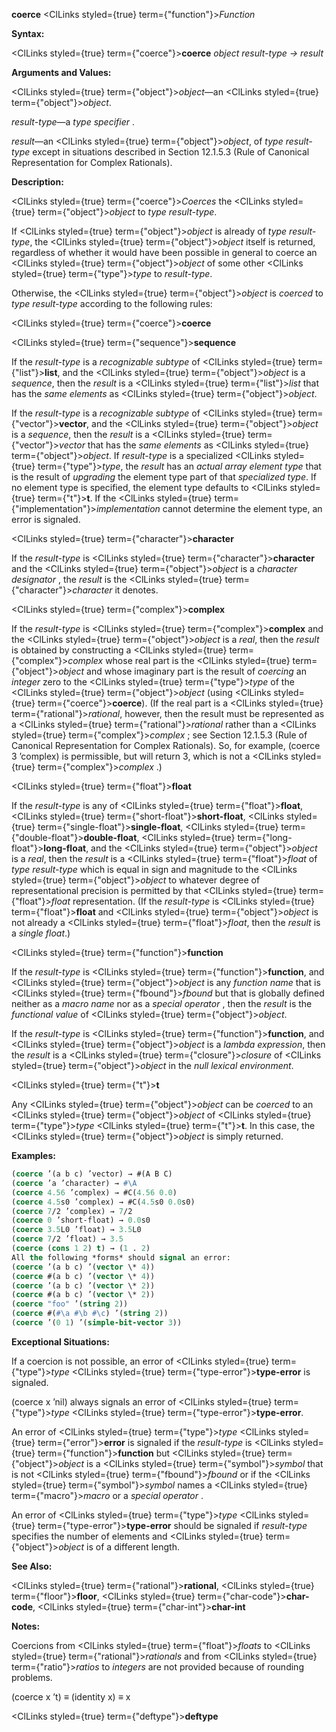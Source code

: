 **coerce** <ClLinks styled={true} term={"function"}><i>Function</i></ClLinks> 



**Syntax:** 



<ClLinks styled={true} term={"coerce"}><b>coerce</b></ClLinks> *object result-type → result* 



**Arguments and Values:** 



<ClLinks styled={true} term={"object"}><i>object</i></ClLinks>—an <ClLinks styled={true} term={"object"}><i>object</i></ClLinks>. 



*result-type*—a *type specifier* . 



*result*—an <ClLinks styled={true} term={"object"}><i>object</i></ClLinks>, of *type result-type* except in situations described in Section 12.1.5.3 (Rule of Canonical Representation for Complex Rationals). 



**Description:** 



<ClLinks styled={true} term={"coerce"}><i>Coerces</i></ClLinks> the <ClLinks styled={true} term={"object"}><i>object</i></ClLinks> to *type result-type*. 



If <ClLinks styled={true} term={"object"}><i>object</i></ClLinks> is already of *type result-type*, the <ClLinks styled={true} term={"object"}><i>object</i></ClLinks> itself is returned, regardless of whether it would have been possible in general to coerce an <ClLinks styled={true} term={"object"}><i>object</i></ClLinks> of some other <ClLinks styled={true} term={"type"}><i>type</i></ClLinks> to *result-type*. 



Otherwise, the <ClLinks styled={true} term={"object"}><i>object</i></ClLinks> is *coerced* to *type result-type* according to the following rules: 











<ClLinks styled={true} term={"coerce"}><b>coerce</b></ClLinks> 



<ClLinks styled={true} term={"sequence"}><b>sequence</b></ClLinks> 



If the *result-type* is a *recognizable subtype* of <ClLinks styled={true} term={"list"}><b>list</b></ClLinks>, and the <ClLinks styled={true} term={"object"}><i>object</i></ClLinks> is a *sequence*, then the *result* is a <ClLinks styled={true} term={"list"}><i>list</i></ClLinks> that has the *same elements* as <ClLinks styled={true} term={"object"}><i>object</i></ClLinks>. 



If the *result-type* is a *recognizable subtype* of <ClLinks styled={true} term={"vector"}><b>vector</b></ClLinks>, and the <ClLinks styled={true} term={"object"}><i>object</i></ClLinks> is a *sequence*, then the *result* is a <ClLinks styled={true} term={"vector"}><i>vector</i></ClLinks> that has the *same elements* as <ClLinks styled={true} term={"object"}><i>object</i></ClLinks>. If *result-type* is a specialized <ClLinks styled={true} term={"type"}><i>type</i></ClLinks>, the *result* has an *actual array element type* that is the result of *upgrading* the element type part of that *specialized type*. If no element type is specified, the element type defaults to <ClLinks styled={true} term={"t"}><b>t</b></ClLinks>. If the <ClLinks styled={true} term={"implementation"}><i>implementation</i></ClLinks> cannot determine the element type, an error is signaled. 



<ClLinks styled={true} term={"character"}><b>character</b></ClLinks> 



If the *result-type* is <ClLinks styled={true} term={"character"}><b>character</b></ClLinks> and the <ClLinks styled={true} term={"object"}><i>object</i></ClLinks> is a *character designator* , the *result* is the <ClLinks styled={true} term={"character"}><i>character</i></ClLinks> it denotes. 



<ClLinks styled={true} term={"complex"}><b>complex</b></ClLinks> 



If the *result-type* is <ClLinks styled={true} term={"complex"}><b>complex</b></ClLinks> and the <ClLinks styled={true} term={"object"}><i>object</i></ClLinks> is a *real*, then the *result* is obtained by constructing a <ClLinks styled={true} term={"complex"}><i>complex</i></ClLinks> whose real part is the <ClLinks styled={true} term={"object"}><i>object</i></ClLinks> and whose imaginary part is the result of *coercing* an *integer* zero to the <ClLinks styled={true} term={"type"}><i>type</i></ClLinks> of the <ClLinks styled={true} term={"object"}><i>object</i></ClLinks> (using <ClLinks styled={true} term={"coerce"}><b>coerce</b></ClLinks>). (If the real part is a <ClLinks styled={true} term={"rational"}><i>rational</i></ClLinks>, however, then the result must be represented as a <ClLinks styled={true} term={"rational"}><i>rational</i></ClLinks> rather than a <ClLinks styled={true} term={"complex"}><i>complex</i></ClLinks> ; see Section 12.1.5.3 (Rule of Canonical Representation for Complex Rationals). So, for example, (coerce 3 ’complex) is permissible, but will return 3, which is not a <ClLinks styled={true} term={"complex"}><i>complex</i></ClLinks> .) 



<ClLinks styled={true} term={"float"}><b>float</b></ClLinks> 



If the *result-type* is any of <ClLinks styled={true} term={"float"}><b>float</b></ClLinks>, <ClLinks styled={true} term={"short-float"}><b>short-float</b></ClLinks>, <ClLinks styled={true} term={"single-float"}><b>single-float</b></ClLinks>, <ClLinks styled={true} term={"double-float"}><b>double-float</b></ClLinks>, <ClLinks styled={true} term={"long-float"}><b>long-float</b></ClLinks>, and the <ClLinks styled={true} term={"object"}><i>object</i></ClLinks> is a *real*, then the *result* is a <ClLinks styled={true} term={"float"}><i>float</i></ClLinks> of *type result-type* which is equal in sign and magnitude to the <ClLinks styled={true} term={"object"}><i>object</i></ClLinks> to whatever degree of representational precision is permitted by that <ClLinks styled={true} term={"float"}><i>float</i></ClLinks> representation. (If the *result-type* is <ClLinks styled={true} term={"float"}><b>float</b></ClLinks> and <ClLinks styled={true} term={"object"}><i>object</i></ClLinks> is not already a <ClLinks styled={true} term={"float"}><i>float</i></ClLinks>, then the *result* is a *single float*.) 



<ClLinks styled={true} term={"function"}><b>function</b></ClLinks> 



If the *result-type* is <ClLinks styled={true} term={"function"}><b>function</b></ClLinks>, and <ClLinks styled={true} term={"object"}><i>object</i></ClLinks> is any *function name* that is <ClLinks styled={true} term={"fbound"}><i>fbound</i></ClLinks> but that is globally defined neither as a *macro name* nor as a *special operator* , then the *result* is the *functional value* of <ClLinks styled={true} term={"object"}><i>object</i></ClLinks>. 



If the *result-type* is <ClLinks styled={true} term={"function"}><b>function</b></ClLinks>, and <ClLinks styled={true} term={"object"}><i>object</i></ClLinks> is a *lambda expression*, then the *result* is a <ClLinks styled={true} term={"closure"}><i>closure</i></ClLinks> of <ClLinks styled={true} term={"object"}><i>object</i></ClLinks> in the *null lexical environment*. 



<ClLinks styled={true} term={"t"}><b>t</b></ClLinks> 



Any <ClLinks styled={true} term={"object"}><i>object</i></ClLinks> can be *coerced* to an <ClLinks styled={true} term={"object"}><i>object</i></ClLinks> of <ClLinks styled={true} term={"type"}><i>type</i></ClLinks> <ClLinks styled={true} term={"t"}><b>t</b></ClLinks>. In this case, the <ClLinks styled={true} term={"object"}><i>object</i></ClLinks> is simply returned. 

**Examples:**
```lisp
(coerce ’(a b c) ’vector) → #(A B C)  
(coerce ’a ’character) → #\A 
(coerce 4.56 ’complex) → #C(4.56 0.0) 
(coerce 4.5s0 ’complex) → #C(4.5s0 0.0s0) 
(coerce 7/2 ’complex) → 7/2 
(coerce 0 ’short-float) → 0.0s0 
(coerce 3.5L0 ’float) → 3.5L0 
(coerce 7/2 ’float) → 3.5 
(coerce (cons 1 2) t) → (1 . 2) 
All the following *forms* should signal an error: 
(coerce ’(a b c) ’(vector \* 4)) 
(coerce #(a b c) ’(vector \* 4)) 
(coerce ’(a b c) ’(vector \* 2)) 
(coerce #(a b c) ’(vector \* 2)) 
(coerce "foo" ’(string 2)) 
(coerce #(#\a #\b #\c) ’(string 2)) 
(coerce ’(0 1) ’(simple-bit-vector 3)) 
```
**Exceptional Situations:** 



If a coercion is not possible, an error of <ClLinks styled={true} term={"type"}><i>type</i></ClLinks> <ClLinks styled={true} term={"type-error"}><b>type-error</b></ClLinks> is signaled. 



(coerce x ’nil) always signals an error of <ClLinks styled={true} term={"type"}><i>type</i></ClLinks> <ClLinks styled={true} term={"type-error"}><b>type-error</b></ClLinks>. 



An error of <ClLinks styled={true} term={"type"}><i>type</i></ClLinks> <ClLinks styled={true} term={"error"}><b>error</b></ClLinks> is signaled if the *result-type* is <ClLinks styled={true} term={"function"}><b>function</b></ClLinks> but <ClLinks styled={true} term={"object"}><i>object</i></ClLinks> is a <ClLinks styled={true} term={"symbol"}><i>symbol</i></ClLinks> that is not <ClLinks styled={true} term={"fbound"}><i>fbound</i></ClLinks> or if the <ClLinks styled={true} term={"symbol"}><i>symbol</i></ClLinks> names a <ClLinks styled={true} term={"macro"}><i>macro</i></ClLinks> or a *special operator* . 



An error of <ClLinks styled={true} term={"type"}><i>type</i></ClLinks> <ClLinks styled={true} term={"type-error"}><b>type-error</b></ClLinks> should be signaled if *result-type* specifies the number of elements and <ClLinks styled={true} term={"object"}><i>object</i></ClLinks> is of a different length. 



**See Also:** 



<ClLinks styled={true} term={"rational"}><b>rational</b></ClLinks>, <ClLinks styled={true} term={"floor"}><b>floor</b></ClLinks>, <ClLinks styled={true} term={"char-code"}><b>char-code</b></ClLinks>, <ClLinks styled={true} term={"char-int"}><b>char-int</b></ClLinks> 



**Notes:** 



Coercions from <ClLinks styled={true} term={"float"}><i>floats</i></ClLinks> to <ClLinks styled={true} term={"rational"}><i>rationals</i></ClLinks> and from <ClLinks styled={true} term={"ratio"}><i>ratios</i></ClLinks> to *integers* are not provided because of rounding problems. 



(coerce x ’t) *≡* (identity x) *≡* x  







<ClLinks styled={true} term={"deftype"}><b>deftype</b></ClLinks> 



